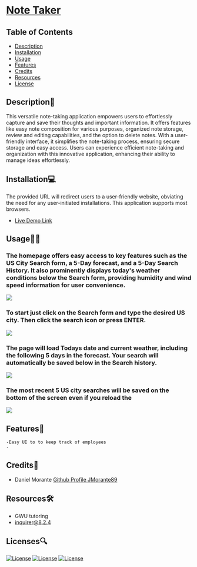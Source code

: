 # [Note Taker](https://jmorante89.github.io/Note-Taker/)

  ## Table of Contents
  - [Description](#description📝)
  - [Installation](#installation💻)
  - [Usage](#usage👨‍💻)
  - [Features](#features🎁)
  - [Credits](#credits📣)
  - [Resources](#resources🛠️)
  - [License](#licenses🔍)

## Description📝
This versatile note-taking application empowers users to effortlessly capture and save their thoughts and important information. It offers features like easy note composition for various purposes, organized note storage, review and editing capabilities, and the option to delete notes. With a user-friendly interface, it simplifies the note-taking process, ensuring secure storage and easy access. Users can experience efficient note-taking and organization with this innovative application, enhancing their ability to manage ideas effortlessly.

## Installation💻
The provided URL will redirect users to a user-friendly website, obviating the need for any user-initiated installations. This application supports most browsers.
- [Live Demo Link](https://jmorante89.github.io/Note-Taker/)

## Usage👨‍💻
### The homepage offers easy access to key features such as the US City Search form, a 5-Day forecast, and a 5-Day Search History. It also prominently displays today's weather conditions below the Search form, providing humidity and wind speed information for user convenience. 
![](./assets/images/Homepage.png)

### To start just click on the Search form and type the desired US city. Then click the search icon or press ENTER.
![](./assets/images/SearchCity.png)

### The page will load Todays date and current weather, including the following 5 days in the forecast. Your search will automatically be saved below in the Search history.
![](./assets/images/SearchResults.png)

### The most recent 5 US city searches will be saved on the bottom of the screen even if you reload the
![](./assets/images/SearchHistory.png)


## Features🎁
    -Easy UI to to keep track of employees
    -

 ## Credits📣
- Daniel Morante 
  [Github Profile JMorante89](https://github.com/JMorante89)

## Resources🛠️
- GWU tutoring
- inquirer@8.2.4

## Licenses🔍
[![License](https://img.shields.io/badge/License-Apache-blue.svg)](https://www.apache.org/licenses/LICENSE-2.0) [![License](https://img.shields.io/badge/License-GNU-blue.svg)](https://www.gnu.org/licenses/gpl-3.0.en.html) [![License](https://img.shields.io/badge/License-MPL_2.0-blue.svg)](https://www.mozilla.org/en-US/MPL/2.0/) 